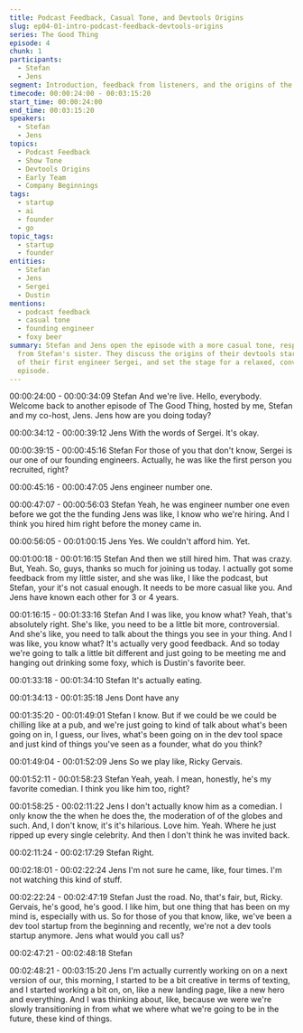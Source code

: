 ```yaml
---
title: Podcast Feedback, Casual Tone, and Devtools Origins
slug: ep04-01-intro-podcast-feedback-devtools-origins
series: The Good Thing
episode: 4
chunk: 1
participants:
  - Stefan
  - Jens
segment: Introduction, feedback from listeners, and the origins of the devtools startup
timecode: 00:00:24:00 - 00:03:15:20
start_time: 00:00:24:00
end_time: 00:03:15:20
speakers:
  - Stefan
  - Jens
topics:
  - Podcast Feedback
  - Show Tone
  - Devtools Origins
  - Early Team
  - Company Beginnings
tags:
  - startup
  - ai
  - founder
  - go
topic_tags:
  - startup
  - founder
entities:
  - Stefan
  - Jens
  - Sergei
  - Dustin
mentions:
  - podcast feedback
  - casual tone
  - founding engineer
  - foxy beer
summary: Stefan and Jens open the episode with a more casual tone, responding to feedback
  from Stefan's sister. They discuss the origins of their devtools startup, the recruitment
  of their first engineer Sergei, and set the stage for a relaxed, conversational
  episode.
---
```


00:00:24:00 - 00:00:34:09
Stefan
And we're live. Hello, everybody. Welcome back to another episode of The Good Thing, hosted
by me, Stefan and my co-host, Jens. Jens how are you doing today?

00:00:34:12 - 00:00:39:12
Jens
With the words of Sergei. It's okay.

00:00:39:15 - 00:00:45:16
Stefan
For those of you that don't know, Sergei is our one of our founding engineers. Actually, he was
like the first person you recruited, right?

00:00:45:16 - 00:00:47:05
Jens
engineer number one.

00:00:47:07 - 00:00:56:03
Stefan
Yeah, he was engineer number one even before we got the the funding Jens was like, I know
who we're hiring. And I think you hired him right before the money came in.

00:00:56:05 - 00:01:00:15
Jens
Yes. We couldn't afford him. Yet.

00:01:00:18 - 00:01:16:15
Stefan
And then we still hired him. That was crazy. But, Yeah. So, guys, thanks so much for joining us
today. I actually got some feedback from my little sister, and she was like, I like the podcast, but
Stefan, your it's not casual enough. It needs to be more casual like you. And Jens have known
each other for 3 or 4 years.

00:01:16:15 - 00:01:33:16
Stefan
And I was like, you know what? Yeah, that's absolutely right. She's like, you need to be a little bit
more, controversial. And she's like, you need to talk about the things you see in your thing. And I
was like, you know what? It's actually very good feedback. And so today we're going to talk a
little bit different and just going to be meeting me and hanging out drinking some foxy, which is
Dustin's favorite beer.

00:01:33:18 - 00:01:34:10
Stefan
It's actually eating.

00:01:34:13 - 00:01:35:18
Jens
Dont have any

00:01:35:20 - 00:01:49:01
Stefan
I know. But if we could be we could be chilling like at a pub, and we're just going to kind of talk
about what's been going on in, I guess, our lives, what's been going on in the dev tool space
and just kind of things you've seen as a founder, what do you think?

00:01:49:04 - 00:01:52:09
Jens
So we play like, Ricky Gervais.

00:01:52:11 - 00:01:58:23
Stefan
Yeah, yeah. I mean, honestly, he's my favorite comedian. I think you like him too, right?

00:01:58:25 - 00:02:11:22
Jens
I don't actually know him as a comedian. I only know the the when he does the, the moderation
of of the globes and such. And, I don't know, it's it's hilarious. Love him.
Yeah. Where he just ripped up every single celebrity. And then I don't think he was invited back.

00:02:11:24 - 00:02:17:29
Stefan
Right.

00:02:18:01 - 00:02:22:24
Jens
I'm not sure he came, like, four times. I'm not watching this kind of stuff.

00:02:22:24 - 00:02:47:19
Stefan
Just the road. No, that's fair, but, Ricky. Gervais, he's good, he's good. I like him, but one thing
that has been on my mind is, especially with us. So for those of you that know, like, we've been
a dev tool startup from the beginning and recently, we're not a dev tools startup anymore. Jens
what would you call us?

00:02:47:21 - 00:02:48:18
Stefan

00:02:48:21 - 00:03:15:20
Jens
I'm actually currently working on on a next version of our, this morning, I started to be a bit
creative in terms of texting, and I started working a bit on, on, like a new landing page, like a
new hero and everything. And I was thinking about, like, because we were we're slowly
transitioning in from what we where what we're going to be in the future, these kind of things.